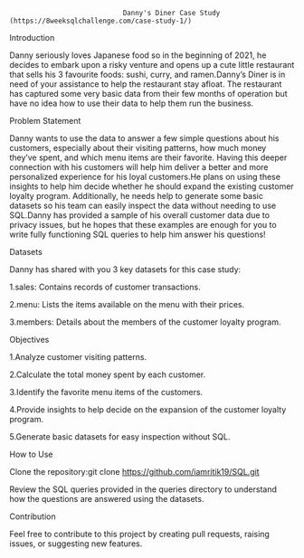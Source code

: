                                Danny's Diner Case Study  (https://8weeksqlchallenge.com/case-study-1/)
Introduction

Danny seriously loves Japanese food so in the beginning of 2021, he decides to embark upon a risky venture and opens up a cute little restaurant that sells his 3 favourite foods: 
sushi, curry, and ramen.Danny’s Diner is in need of your assistance to help the restaurant stay afloat. The restaurant has captured some very basic data from their few months of 
operation but have no idea how to use their data to help them run the business.

Problem Statement

Danny wants to use the data to answer a few simple questions about his customers, especially about their visiting patterns, how much money they’ve spent, and which menu items are 
their favorite. Having this deeper connection with his customers will help him deliver a better and more personalized experience for his loyal customers.He plans on using these 
insights to help him decide whether he should expand the existing customer loyalty program. Additionally, he needs help to generate some basic datasets so his team can easily 
inspect the data without needing to use SQL.Danny has provided a sample of his overall customer data due to privacy issues, but he hopes that these examples are enough for you
to write fully functioning SQL queries to help him answer his questions!

Datasets

Danny has shared with you 3 key datasets for this case study:

1.sales: Contains records of customer transactions.

2.menu: Lists the items available on the menu with their prices.

3.members: Details about the members of the customer loyalty program.




Objectives

1.Analyze customer visiting patterns.

2.Calculate the total money spent by each customer.

3.Identify the favorite menu items of the customers.

4.Provide insights to help decide on the expansion of the customer loyalty program.

5.Generate basic datasets for easy inspection without SQL.

How to Use

Clone the repository:git clone https://github.com/iamritik19/SQL.git

Review the SQL queries provided in the queries directory to understand how the questions are answered using the datasets.

Contribution

Feel free to contribute to this project by creating pull requests, raising issues, or suggesting new features.
